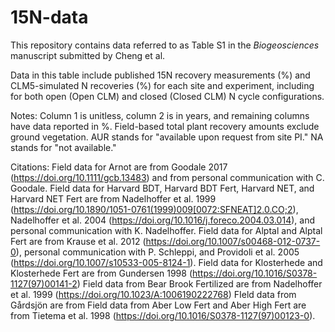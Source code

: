# 15N-data
This repository contains data referred to as Table S1 in the *Biogeosciences* manuscript submitted by Cheng et al. 

Data in this table include published 15N recovery measurements (%) and CLM5-simulated N recoveries (%) for each site and experiment, including for both open (Open CLM) and closed (Closed CLM) N cycle configurations. 

Notes:
Column 1 is unitless, column 2 is in years, and remaining columns have data reported in %. 
Field-based total plant recovery amounts exclude ground vegetation.
AUR stands for "available upon request from site PI."
NA stands for "not available."

Citations:
Field data for Arnot are from Goodale 2017 (https://doi.org/10.1111/gcb.13483) and from personal communication with C. Goodale.
Field data for Harvard BDT, Harvard BDT Fert, Harvard NET, and Harvard NET Fert are from Nadelhoffer et al. 1999 (https://doi.org/10.1890/1051-0761(1999)009[0072:SFNEAT]2.0.CO;2), Nadelhoffer et al. 2004 (https://doi.org/10.1016/j.foreco.2004.03.014), and personal communication with K. Nadelhoffer.
Field data for Alptal and Alptal Fert are from Krause et al. 2012 (https://doi.org/10.1007/s00468-012-0737-0), personal communication with P. Schleppi, and Providoli et al. 2005 (https://doi.org/10.1007/s10533-005-8124-1).
Field data for Klosterhede and Klosterhede Fert are from Gundersen 1998 (https://doi.org/10.1016/S0378-1127(97)00141-2)
Field data from Bear Brook Fertilized are from Nadelhoffer et al. 1999 (https://doi.org/10.1023/A:1006190222768)
FIeld data from Gårdsjön are from 
Field data from Aber Low Fert and Aber High Fert are from Tietema et al. 1998 (https://doi.org/10.1016/S0378-1127(97)00123-0).
